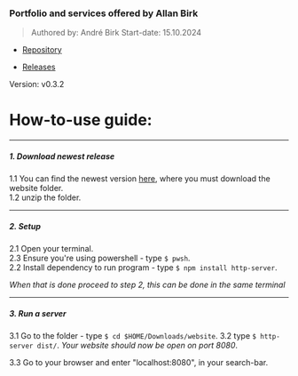 ### Portfolio and services offered by Allan Birk
> Authored by: André Birk
> Start-date: 15.10.2024

- [Repository](https://github.com/AndrxB/School-Website)

- [Releases](https://github.com/AndrxB/School-Website/releases)

Version: v0.3.2

# How-to-use guide:
___

##### 1. Download newest release
1.1 You can find the newest version [here](https://github.com/AndrxB/School-Website/releases), where you must download the website folder.  
1.2 unzip the folder.
___

##### 2. Setup
2.1 Open your terminal.  
2.3 Ensure you're using powershell - type `$ pwsh`.  
2.2 Install dependency to run program - type `$ npm install http-server`.  
  
*When that is done proceed to step 2, this can be done in the same terminal*

___

##### 3. Run a server
  3.1 Go to the folder - type `$ cd $HOME/Downloads/website`.
  3.2 type `$ http-server dist/`. *Your website should now be open on port 8080*.  
  
  3.3 Go to your browser and enter "localhost:8080", in your search-bar.

